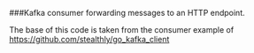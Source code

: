 ###Kafka consumer forwarding messages to an HTTP endpoint.

The base of this code is taken from the consumer example of https://github.com/stealthly/go_kafka_client
